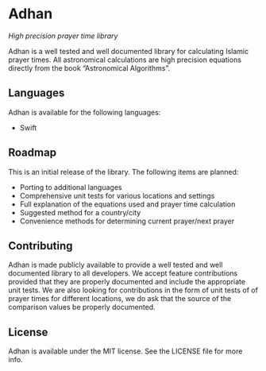 # Adhan
*High precision prayer time library*

Adhan is a well tested and well documented library for calculating Islamic prayer times. All astronomical calculations are high precision equations directly from the book “Astronomical Algorithms”.

## Languages

Adhan is available for the following languages:

- Swift

## Roadmap

This is an initial release of the library. The following items are planned:

- Porting to additional languages
- Comprehensive unit tests for various locations and settings
- Full explanation of the equations used and prayer time calculation
- Suggested method for a country/city
- Convenience methods for determining current prayer/next prayer

## Contributing

Adhan is made publicly available to provide a well tested and well documented library to all developers. We accept feature contributions provided that they are properly documented and include the appropriate unit tests. We are also looking for contributions in the form of unit tests of of prayer times for different locations, we do ask that the source of the comparison values be properly documented.

## License

Adhan is available under the MIT license. See the LICENSE file for more info.
